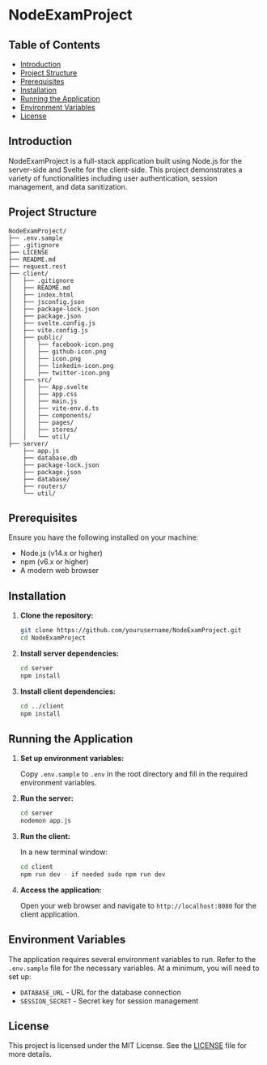 
# NodeExamProject

## Table of Contents

- [Introduction](#introduction)
- [Project Structure](#project-structure)
- [Prerequisites](#prerequisites)
- [Installation](#installation)
- [Running the Application](#running-the-application)
- [Environment Variables](#environment-variables)
- [License](#license)

## Introduction

NodeExamProject is a full-stack application built using Node.js for the server-side and Svelte for the client-side. This project demonstrates a variety of functionalities including user authentication, session management, and data sanitization.

## Project Structure

```
NodeExamProject/
├── .env.sample
├── .gitignore
├── LICENSE
├── README.md
├── request.rest
├── client/
│   ├── .gitignore
│   ├── README.md
│   ├── index.html
│   ├── jsconfig.json
│   ├── package-lock.json
│   ├── package.json
│   ├── svelte.config.js
│   ├── vite.config.js
│   ├── public/
│   │   ├── facebook-icon.png
│   │   ├── github-icon.png
│   │   ├── icon.png
│   │   ├── linkedin-icon.png
│   │   ├── twitter-icon.png
│   ├── src/
│   │   ├── App.svelte
│   │   ├── app.css
│   │   ├── main.js
│   │   ├── vite-env.d.ts
│   │   ├── components/
│   │   ├── pages/
│   │   ├── stores/
│   │   └── util/
├── server/
    ├── app.js
    ├── database.db
    ├── package-lock.json
    ├── package.json
    ├── database/
    ├── routers/
    └── util/
```

## Prerequisites

Ensure you have the following installed on your machine:

- Node.js (v14.x or higher)
- npm (v6.x or higher)
- A modern web browser

## Installation

1. **Clone the repository:**

   ```bash
   git clone https://github.com/yourusername/NodeExamProject.git
   cd NodeExamProject
   ```

2. **Install server dependencies:**

   ```bash
   cd server
   npm install
   ```

3. **Install client dependencies:**

   ```bash
   cd ../client
   npm install
   ```

## Running the Application

1. **Set up environment variables:**

   Copy `.env.sample` to `.env` in the root directory and fill in the required environment variables.

2. **Run the server:**

   ```bash
   cd server
   nodemon app.js
   ```

3. **Run the client:**

   In a new terminal window:

   ```bash
   cd client
   npm run dev - if needed sudo npm run dev
   ```

4. **Access the application:**

   Open your web browser and navigate to `http://localhost:8080` for the client application.

## Environment Variables

The application requires several environment variables to run. Refer to the `.env.sample` file for the necessary variables. At a minimum, you will need to set up:

- `DATABASE_URL` - URL for the database connection
- `SESSION_SECRET` - Secret key for session management

## License

This project is licensed under the MIT License. See the [LICENSE](LICENSE) file for more details.

